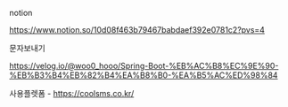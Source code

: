 notion

https://www.notion.so/10d08f463b79467babdaef392e0781c2?pvs=4

문자보내기 

https://velog.io/@woo0_hooo/Spring-Boot-%EB%AC%B8%EC%9E%90-%EB%B3%B4%EB%82%B4%EA%B8%B0-%EA%B5%AC%ED%98%84

사용플렛폼 - https://coolsms.co.kr/
